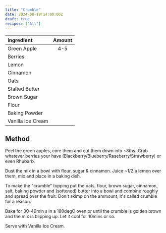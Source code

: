 ```yaml
---
title: "Crumble"
date: 2024-08-19T14:00:00Z
draft: true
recipes: ["All"]
---
```


| Ingredient | Amount |
| :---------- | :-------: |
| Green Apple | 4-5 |
| Berries |  |
| Lemon |  |
| Cinnamon |  |
| Oats |  |
| Stalted Butter |  |
| Brown Sugar |  |
| Flour |  |
| Baking Powder |  |
| Vanilla Ice Cream |  |

## Method

Peel the green apples, core them and cut them down into ~8ths. Grab whatever berries your have (Blackberry/Blueberry/Raseberry/Strawberry) or even Rhubarb.

Dust the mix in a bowl with flour, sugar & cinnamon. Juice ~1/2 a lemon over them, mix and place in a baking dish.

To make the "crumble" topping put the oats, flour, brown sugar, cinnamon, salt, baking powder and (softened) butter into a bowl and combine roughly and spread over the fruit. Don't skimp on the ammount, it's called crumble for a reason.

Bake for 30-40min s in a 180degC oven or until the crumble is golden brown and the mix is blipping up. Let it cool for 10mins or so.

Serve with Vanilla Ice Cream.